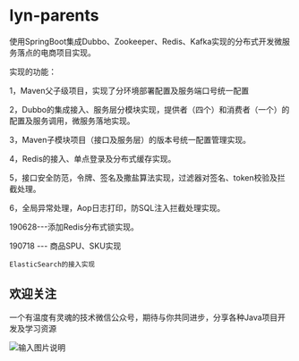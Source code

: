 # lyn-parents

使用SpringBoot集成Dubbo、Zookeeper、Redis、Kafka实现的分布式开发微服务落点的电商项目实现。

实现的功能：

1，Maven父子级项目，实现了分环境部署配置及服务端口号统一配置

2，Dubbo的集成接入、服务层分模块实现，提供者（四个）和消费者（一个）的配置及服务调用，微服务落地实现。

3，Maven子模块项目（接口及服务层）的版本号统一配置管理实现。

4，Redis的接入、单点登录及分布式缓存实现。

5，接口安全防范，令牌、签名及撒盐算法实现，过滤器对签名、token校验及拦截处理。

6，全局异常处理，Aop日志打印，防SQL注入拦截处理实现。

190628---添加Redis分布式锁实现。

190718 --- 商品SPU、SKU实现

````
ElasticSearch的接入实现
````

## 欢迎关注

一个有温度有灵魂的技术微信公众号，期待与你共同进步，分享各种Java项目开发及学习资源

![输入图片说明](http://files.teayk.com/group1/M00/03/49/rBIXwV1c5MGAJowYAAOrlfOrVNY758.png)
